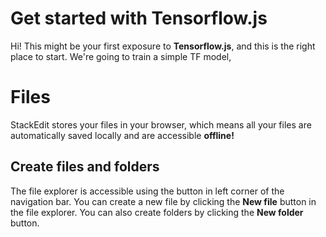 # Get started with Tensorflow.js

Hi! This might be your first exposure to **Tensorflow.js**, and this is the right place to start. We're going to train a simple TF model, 


# Files

StackEdit stores your files in your browser, which means all your files are automatically saved locally and are accessible **offline!**

## Create files and folders

The file explorer is accessible using the button in left corner of the navigation bar. You can create a new file by clicking the **New file** button in the file explorer. You can also create folders by clicking the **New folder** button.